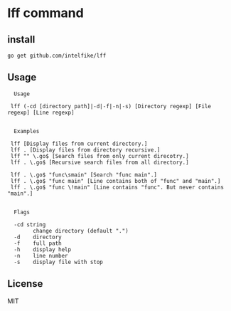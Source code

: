 # lff command

## install

```go get github.com/intelfike/lff```

## Usage

```
  Usage

 lff (-cd [directory path]|-d|-f|-n|-s) [Directory regexp] [File regexp] [Line regexp]


  Examples

 lff [Display files from current directory.]
 lff . [Display files from directory recursive.]
 lff "" \.go$ [Search files from only current direcotry.]
 lff . \.go$ [Recursive search files from all directory.]

 lff . \.go$ "func\smain" [Search "func main".]
 lff . \.go$ "func main" [Line contains both of "func" and "main".]
 lff . \.go$ "func \!main" [Line contains "func". But never contains "main".]


  Flags

  -cd string
    	change directory (default ".")
  -d	directory
  -f	full path
  -h	display help
  -n	line number
  -s	display file with stop
```

## License
MIT